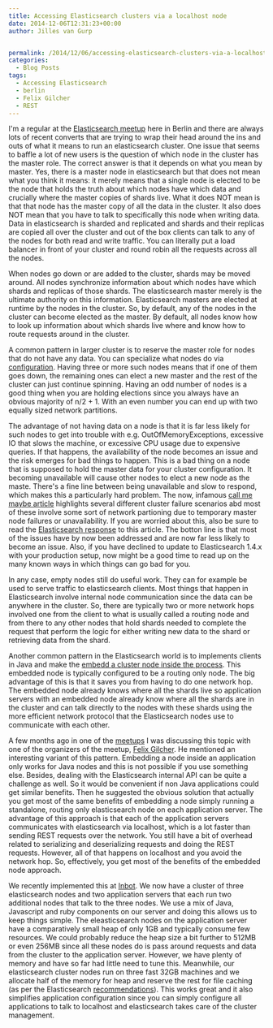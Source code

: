 ```yaml
---
title: Accessing Elasticsearch clusters via a localhost node
date: 2014-12-06T12:31:23+00:00
author: Jilles van Gurp


permalink: /2014/12/06/accessing-elasticsearch-clusters-via-a-localhost-node/
categories:
  - Blog Posts
tags:
  - Accessing Elasticsearch
  - berlin
  - Felix Gilcher
  - REST
---
```

I'm a regular at the [Elasticsearch meetup](http://www.meetup.com/Elasticsearch-UG-Berlin/) here in Berlin and there are always lots of recent converts that are trying to wrap their head around the ins and outs of what it means to run an elasticsearch cluster. One issue that seems to baffle a lot of new users is the question of which node in the cluster has the master role. The correct answer is that it depends on what you mean by master. Yes, there is a master node in elasticsearch but that does not mean what you think it means: it merely means that a single node is elected to be the node that holds the truth about which nodes have which data and crucially where the master copies of shards live. What it does NOT mean is that that node has the master copy of all the data in the cluster. It also does NOT mean that you have to talk to specifically this node when writing data. Data in elasticsearch is sharded and replicated and shards and their replicas are copied all over the cluster and out of the box clients can talk to any of the nodes for both read and write traffic. You can literally put a load balancer in front of your cluster and round robin all the requests across all the nodes. 

When nodes go down or are added to the cluster, shards may be moved around. All nodes synchronize information about which nodes have which shards and replicas of those shards. The elasticsearch master merely is the ultimate authority on this information. Elasticsearch masters are elected at runtime by the nodes in the cluster. So, by default, any of the nodes in the cluster can become elected as the master. By default, all nodes know how to look up information about which shards live where and know how to route requests around in the cluster.

A common pattern in larger cluster is to reserve the master role for nodes that do not have any data. You can specialize what nodes do via [configuration](http://www.elasticsearch.org/guide/en/elasticsearch/reference/current/modules-node.html). Having three or more such nodes means that if one of them goes down, the remaining ones can elect a new master and the rest of the cluster can just continue spinning. Having an odd number of nodes is a good thing when you are holding elections since you always have an obvious majority of n/2 + 1. With an even number you can end up with two equally sized network partitions. 

The advantage of not having data on a node is that it is far less likely for such nodes to get into trouble with e.g. OutOfMemoryExceptions, excessive IO that slows the machine, or excessive CPU usage due to expensive queries. If that happens, the availability of the node becomes an issue and the risk emerges for bad things to happen. This is a bad thing on a node that is supposed to hold the master data for your cluster configuration. It becoming unavailable will cause other nodes to elect a new node as the maste. There's a fine line between being unavailable and slow to respond, which makes this a particularly hard problem. The now, infamous [call me maybe article](http://aphyr.com/posts/317-call-me-maybe-elasticsearch) highlights several different cluster failure scenarios abd most of these involve some sort of network partioning due to temporary master node failures or unavailability. If you are worried about this, also be sure to read the [Elasticsearch response](http://www.elasticsearch.org/guide/en/elasticsearch/resiliency/current/index.html) to this article. The botton line is that most of the issues have by now been addressed and are now far less likely to become an issue. Also, if you have declined to update to Elasticsearch 1.4.x with your production setup, now might be a good time to read up on the many known ways in which things can go bad for you.

In any case, empty nodes still do useful work. They can for example be used to serve traffic to elasticsearch clients. Most things that happen in Elasticsearch involve internal node communication since the data can be anywhere in the cluster. So, there are typically two or more network hops involved one from the client to what is usually called a routing node and from there to any other nodes that hold shards needed to complete the request that perform the logic for either writing new data to the shard or retrieving data from the shard. 

Another common pattern in the Elasticsearch world is to implements clients in Java and make the [embedd a cluster node inside the process](http://www.elasticsearch.org/guide/en/elasticsearch/client/java-api/current/client.html). This embedded node is typically configured to be a routing only node. The big advantage of this is that it saves you from having to do one network hop. The embedded node already knows where all the shards live so application servers with an embedded node already know where all the shards are in the cluster and can talk directly to the nodes with these shards using the more efficient network protocol that the Elasticsearch nodes use to communicate with each other. 

A few months ago in one of the [meetups](http://www.meetup.com/Elasticsearch-UG-Berlin/) I was discussing this topic with one of the organizers of the meetup, [Felix Gilcher](http://twitter.com/Xylakant/). He mentioned an interesting variant of this pattern. Embedding a node inside an application only works for Java nodes and this is not possible if you use something else. Besides, dealing with the Elasticsearch internal API can be quite a challenge as well. So it would be convenient if non Java applications could get similar benefits. Then he suggested the obvious solution that actually you get most of the same benefits of embedding a node simply running a standalone, routing only elasticsearch node on each application server. The advantage of this approach is that each of the application servers communicates with elasticsearch via localhost, which is a lot faster than sending REST requests over the network. You still have a bit of overhead related to serializing and deserializing requests and doing the REST requests. However, all of that happens on localhost and you avoid the network hop. So, effectively, you get most of the benefits of the embedded node approach. 

We recently implemented this at [Inbot](http://inbot.io). We now have a cluster of three elasticsearch nodes and two application servers that each run two additional nodes that talk to the three nodes. We use a mix of Java, Javascript and ruby components on our server and doing this allows us to keep things simple. The eleasticsearch nodes on the application server have a comparatively small heap of only 1GB and typically consume few resources. We could probably reduce the heap size a bit further to 512MB or even 256MB since all these nodes do is pass around requests and data from the cluster to the application server. However, we have plenty of memory and have so far had little need to tune this. Meanwhile, our elasticsearch cluster nodes run on three fast 32GB machines and we allocate half of the memory for heap and reserve the rest for file caching (as per the Elasticsearch [recommendations](http://www.elasticsearch.org/guide/en/elasticsearch/guide/current/_limiting_memory_usage.html)). This works great and it also simplifies application configuration since you can simply configure all applications to talk to localhost and elasticsearch takes care of the cluster management.


